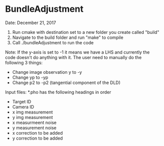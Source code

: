 # BundleAdjustment

Date: December 21, 2017

1. Run cmake with destination set to a new folder you create called "build"
2. Navigate to the build folder and run "make" to compile
3. Call ./bundleAdjustment to run the code

Note: If the y-axis is set to -1 it means we have a LHS and currently the code doesn't do anything with it. The user need to manually do the following 3 things:

- Change image observation y to -y
- Change yp to -yp
- Change p2 to -p2 (tangential component of the DLD)

Input files:
*.pho has the following headings in order
- Target ID
- Camera ID
- x img measurement
- y img measurement
- x measurmeent noise
- y measurement noise
- x correction to be added
- y correction to be added
